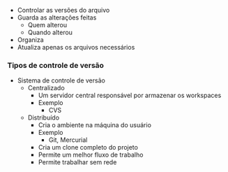 - Controlar as versões do arquivo
- Guarda as alterações feitas
	- Quem alterou
	- Quando alterou
- Organiza
- Atualiza apenas os arquivos necessários

### Tipos de controle de versão
- Sistema de controle de versão
	- Centralizado
		- Um servidor central responsável por armazenar os workspaces
		- Exemplo
			- CVS
	- Distribuído
		- Cria o ambiente na máquina do usuário
		- Exemplo
			- Git, Mercurial
		- Cria um clone completo do projeto
		- Permite um melhor fluxo de trabalho
		- Permite trabalhar sem rede
